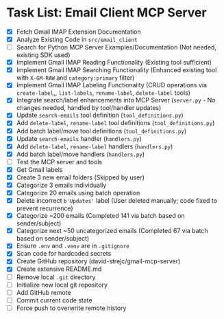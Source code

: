 # Task List: Email Client MCP Server

- [x] Fetch Gmail IMAP Extension Documentation
- [x] Analyze Existing Code in `src/email_client`
- [ ] Search for Python MCP Server Examples/Documentation (Not needed, existing SDK used)
- [x] Implement Gmail IMAP Reading Functionality (Existing tool sufficient)
- [x] Implement Gmail IMAP Searching Functionality (Enhanced existing tool with `X-GM-RAW` and `category:primary` filter)
- [x] Implement Gmail IMAP Labeling Functionality (CRUD operations via `create-label`,,  `list-labels`, `rename-label`, `delete-label` tools)
- [x] Integrate search/label enhancements into MCP Server (`server.py` - No changes needed, handled by tool/handler updates)
- [x] Update `search-emails` tool definition (`tool_definitions.py`)
- [x] Add `delete-label`, `rename-label` tool definitions (`tool_definitions.py`)
- [x] Add batch label/move tool definitions (`tool_definitions.py`)
- [x] Update `search-emails` handler (`handlers.py`)
- [x] Add `delete-label`, `rename-label` handlers (`handlers.py`)
- [x] Add batch label/move handlers (`handlers.py`)
- [ ] Test the MCP server and tools
- [x] Get Gmail labels
- [x] Create 3 new email folders (Skipped by user)
- [x] Categorize 3 emails individually
- [x] Categorize 20 emails using batch operation
- [x] Delete incorrect `b'Updates'` label (User deleted manually; code fixed to prevent recurrence)
- [x] Categorize ~200 emails (Completed 141 via batch based on sender/subject)
- [x] Categorize next ~50 uncategorized emails (Completed 67 via batch based on sender/subject)
- [x] Ensure `.env` and `.venv` are in `.gitignore`
- [x] Scan code for hardcoded secrets
- [x] Create GitHub repository (david-strejc/gmail-mcp-server)
- [x] Create extensive README.md
- [ ] Remove local `.git` directory
- [ ] Initialize new local git repository
- [ ] Add GitHub remote
- [ ] Commit current code state
- [ ] Force push to overwrite remote history

